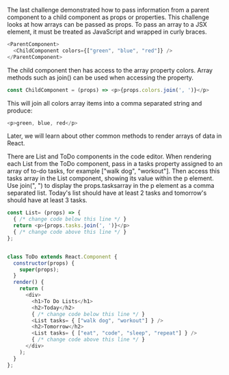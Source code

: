 The last challenge demonstrated how to pass information from a parent component to a child component as props or properties. 
This challenge looks at how arrays can be passed as props. 
To pass an array to a JSX element, it must be treated as JavaScript and wrapped in curly braces.
```js
<ParentComponent>
  <ChildComponent colors={["green", "blue", "red"]} />
</ParentComponent>
```
The child component then has access to the array property colors. 
Array methods such as join() can be used when accessing the property.
```js
const ChildComponent = (props) => <p>{props.colors.join(', ')}</p>
```

This will join all colors array items into a comma separated string and produce:
```js
<p>green, blue, red</p>
```

Later, we will learn about other common methods to render arrays of data in React.


There are List and ToDo components in the code editor. 
When rendering each List from the ToDo component, pass in a tasks property assigned to an array of to-do tasks, 
for example ["walk dog", "workout"]. Then access this tasks array in the List component, showing its value within the p element. 
Use join(", ") to display the props.tasksarray in the p element as a comma separated list. 
Today's list should have at least 2 tasks and tomorrow's should have at least 3 tasks.
```js
const List= (props) => {
  { /* change code below this line */ }
  return <p>{props.tasks.join(', ')}</p>
  { /* change code above this line */ }
};


class ToDo extends React.Component {
  constructor(props) {
    super(props);
  }
  render() {
    return (
      <div>
        <h1>To Do Lists</h1>
        <h2>Today</h2>
        { /* change code below this line */ }
        <List tasks= { ["walk dog", "workout"] } />
        <h2>Tomorrow</h2>
        <List tasks= { ["eat", "code", "sleep", "repeat"] } />
        { /* change code above this line */ }
      </div>
    );
  }
};
